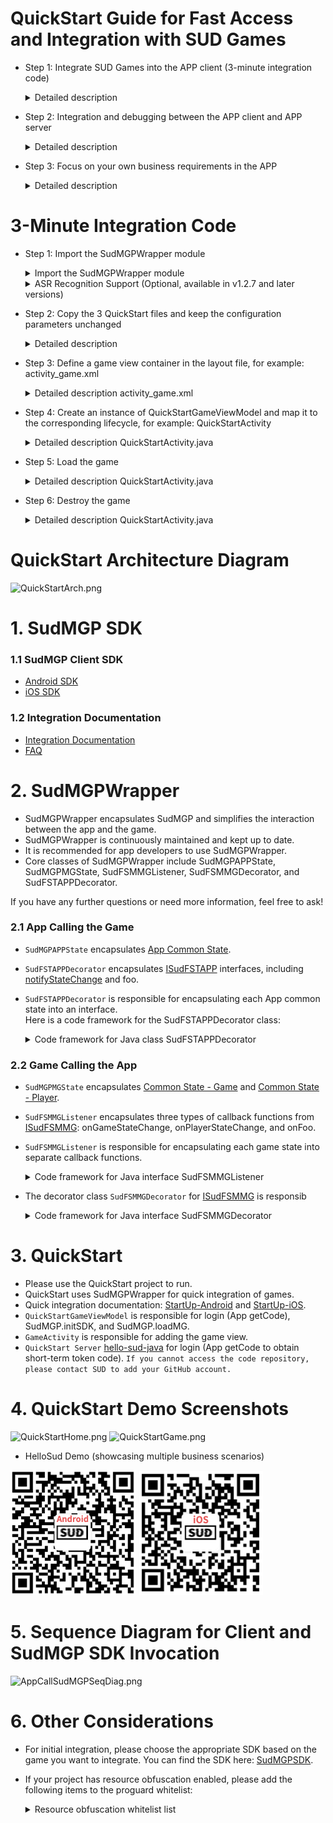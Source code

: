 # QuickStart Guide for Fast Access and Integration with SUD Games 
 
- Step 1: Integrate SUD Games into the APP client (3-minute integration code) 
  <details> 
  <summary>Detailed description</summary> 

      1. Use the appId, appKey, and isTestEnv=true from the QuickStart client. 
      2. Use the iOS bundleId and Android applicationId from your own APP client (as specified in the integration information table). 
      3. Use the short-term token code from the QuickStart backend service (obtained from login/getCode). 
      4. Complete the integration and run the game. 
      *** SUD platform supports binding multiple bundleIds and applicationIds to a single appId. *** 
      *** After filling out the integration information table, SUD will bind the bundleId and applicationId of the APP to the appId of QuickStart, only in the test environment. *** 
  QuickStart backend service [hello-sud-java code repository](https://github.com/SudTechnology/hello-sud-java),  contact SUD to add if unable to access the code repository, provide your GitHub account . 
  </details> 
- Step 2: Integration and debugging between the APP client and APP server 
  <details> 
  <summary>Detailed description</summary> 

      1. Implement 4 HTTP APIs in the APP server (as specified in the integration information table). 
      2. Implement the login/getCode interface in the APP server to obtain the short-term token code. 
      3. Use your own appId, appKey, isTestEnv=true, bundleId(iOS), and applicationId(Android) in the APP client. 
      4. Use the login/getCode interface of your own APP server to obtain the short-term token code. 
      5. Debug 5 HTTP APIs between the APP client and APP server. 
      6. Complete the debugging of the HTTP APIs. 
  </details> 
- Step 3: Focus on your own business requirements in the APP 
  <details> 
  <summary>Detailed description</summary> 

      1. Refer to SudMGP documentation, SudMGPWrapper, QuickStart, and HelloSud demo (demonstrates multiple scenarios, including custom scenarios). 
      2. Focus on APP UI interaction, functionality support, and implementation. 
         For example: 
         - Adjusting the size and position of the game view. 
         - Adjusting the interaction flow between the APP and the game, including hiding UI elements, hiding APP implementation behind buttons, and supporting interception callbacks for click events. 
      3. Focus on the APP's business logic and implementation. 
         For example: 
         - How to pass numerical and key parameters during a game session (settlement). 
  ![Android](doc/hello_sudplus_android.png) 
  ![iPhone](doc/hello_sudplus_iphone.png) 
  </details> 
# 3-Minute Integration Code 
- Step 1: Import the SudMGPWrapper module 
  <details> 
  <summary>Import the SudMGPWrapper module</summary> 

      1. Use Android Studio's Import Module feature to import SudMGPWrapper. 
      2. Add the SudMGPWrapper dependency in the build.gradle file of the main project.

  ``` java
  build.gradle

  dependencies {
     // Import SudMGPWrapper
     implementation project(':SudMGPWrapper')
  }

  ```

  </details>

  <details>
  <summary>ASR Recognition Support (Optional, available in v1.2.7 and later versions)</summary>

  1. This is an optional extension feature. If ASR recognition is not needed, the integration of this library can be ignored.
  
  ```java
  // build.gradle
  
  dependencies {
    // Integrate SudASR extension library
    // Modify the version to match the dependency in SudMGPWrapper's build.gradle
    // Use the same version as 'tech.sud.mgp:SudMGP:1.3.6.1181'
    implementation 'tech.sud.mgp:SudASR:1.3.6.1181'
  }
  </details>


- Step 2: Copy the 3 QuickStart files and keep the configuration parameters unchanged 
  <details> 
  <summary>Detailed description</summary> 

      1. Copy the following 3 files: 
         BaseGameViewModel.java 
         QuickStartGameViewModel.java 
         QuickStartUtils.java 
      2. Special Note: The key to interacting with the game lies in the QuickStartGameViewModel.java file. Please take the time to review every line of comment and code implementation in it. The sections marked as TODO require developers' modification or special attention.
  </details>


- Step 3: Define a game view container in the layout file, for example: activity_game.xml 
    <details> 
    <summary>Detailed description activity_game.xml</summary>

    ``` xml
    <!-- Game view container, the android:visibility property should not be set to gone -->
    <FrameLayout
        android:id="@+id/game_container"
        android:layout_width="match_parent"
        android:layout_height="match_parent" />
    ```
    </details>


- Step 4: Create an instance of QuickStartGameViewModel and map it to the corresponding lifecycle, for example: QuickStartActivity 
    <details> 
    <summary>Detailed description QuickStartActivity.java</summary> 

      1. Implement adding and removing the game view. 
      2. Implement the lifecycle (optional). 
      3. Code:
    ``` java
    private final QuickStartGameViewModel gameViewModel = new QuickStartGameViewModel(); // Create the ViewModel
    @Override
    protected void onCreate(Bundle savedInstanceState) {
        super.onCreate(savedInstanceState);
        ......
        FrameLayout gameContainer = findViewById(R.id.game_container); // Get the game view container
        gameViewModel.gameViewLiveData.observe(this, new Observer<View>() {
            @Override
            public void onChanged(View view) {
                if (view == null) { // Remove the game view when closing the game
                    gameContainer.removeAllViews();
                } else { // Add the game view to the container
                    gameContainer.addView(view, FrameLayout.LayoutParams.MATCH_PARENT, FrameLayout.LayoutParams.MATCH_PARENT);
                }
            }
        });
    }
    @Override
    protected void onResume() {
        super.onResume();
        // Note: Call the onResume() method here
        gameViewModel.onResume();
    }
    @Override
    protected void onPause() {
        super.onPause();
        // Note: Call the onPause() method here
        gameViewModel.onPause();
    }
    ```
    </details>


- Step 5: Load the game 
    <details> 
    <summary>Detailed description QuickStartActivity.java</summary>

    ``` java
    // Load the game, parameters can be viewed in the comments of the BaseGameViewModel.switchGame() method
    // APP room ID
    String appRoomId = "10000";       
    // SudMGP platform 64-bit game ID
    long mgId = 1461227817776713818L; // This is the mgId for 'Ping Pong Me the Strongest', replace it with a different mgId for a different game
    gameViewModel.switchGame(this, appRoomId, mgId);    
    ```
    </details>


- Step 6: Destroy the game 
    <details> 
    <summary>Detailed description QuickStartActivity.java</summary>

    ``` java
    // Destroy the game before the page is destroyed
    gameViewModel.destroyMG();
    finish(); 
    ```
    </details>

# QuickStart Architecture Diagram
![QuickStartArch.png](doc/QuickStartArch.png)

# 1. SudMGP SDK
### 1.1 SudMGP Client SDK
- [Android SDK](https://github.com/SudTechnology/sud-mgp-android/blob/main/README_en.md)
- [iOS SDK](https://github.com/SudTechnology/sud-mgp-ios/blob/main/README_en.md)

### 1.2 Integration Documentation
- [Integration Documentation](https://docs.sud.tech/en-US/app/Client/API/)
- [FAQ](https://docs.sud.tech/en-US/app/Client/FAQ/)

# 2. SudMGPWrapper
- SudMGPWrapper encapsulates SudMGP and simplifies the interaction between the app and the game.
- SudMGPWrapper is continuously maintained and kept up to date.
- It is recommended for app developers to use SudMGPWrapper.
- Core classes of SudMGPWrapper include SudMGPAPPState, SudMGPMGState, SudFSMMGListener, SudFSMMGDecorator, and SudFSTAPPDecorator.

If you have any further questions or need more information, feel free to ask!

### 2.1 App Calling the Game 

-  `SudMGPAPPState`  encapsulates [App Common State](https://docs.sud.tech/en-US/app/Client/APPFST/CommonState.html). 
-  `SudFSTAPPDecorator`  encapsulates [ISudFSTAPP](https://docs.sud.tech/en-US/app/Client/API/ISudFSTAPP.html) interfaces, including [notifyStateChange](https://docs.sud.tech/app/Client/APPFST/CommonState.html) and foo. 
-  `SudFSTAPPDecorator`  is responsible for encapsulating each App common state into an interface.  
Here is a code framework for the  SudFSTAPPDecorator  class:
    <details> 
    <summary>Code framework for Java class SudFSTAPPDecorator</summary>

    ``` java
    public class SudFSTAPPDecorator {
        // iSudFSTAPP = SudMGP.loadMG(QuickStartActivity, userId, roomId, code, gameId, language, sudFSMMGDecorator);
        public void setISudFSTAPP(ISudFSTAPP iSudFSTAPP);
        // 1. Join state
        public void notifyAPPCommonSelfIn(boolean isIn, int seatIndex, boolean isSeatRandom, int teamId);
        ...
        // 16. Set AI players in the game (added on 2022-05-11)
        public void notifyAPPCommonGameAddAIPlayers(List<SudMGPAPPState.AIPlayers> aiPlayers, int isReady);
        public void startMG();
        public void pauseMG();
        public void playMG();
        public void stopMG();
        public void destroyMG();
        public void updateCode(String code, ISudListenerNotifyStateChange listener);
        public void pushAudio(ByteBuffer buffer, int bufferLength);
        ...
    }
    ```
    </details>

### 2.2 Game Calling the App 
-  `SudMGPMGState`  encapsulates [Common State - Game](https://docs.sud.tech/en-US/app/Client/MGFSM/CommonStateGame.html) and [Common State - Player](https://docs.sud.tech/en-US/app/Client/MGFSM/CommonStatePlayer.html). 
-  `SudFSMMGListener`  encapsulates three types of callback functions from [ISudFSMMG](https://docs.sud.tech/en-US/app/Client/API/ISudFSMMG.html): onGameStateChange, onPlayerStateChange, and onFoo. 
-  `SudFSMMGListener`  is responsible for encapsulating each game state into separate callback functions. 
    <details>
    <summary>Code framework for Java interface SudFSMMGListener</summary>

    ```java
    public interface SudFSMMGListener {
    default void onGameLog(String str) {}
    void onGameStarted();
    void onGameDestroyed();
    void onExpireCode(ISudFSMStateHandle handle, String dataJson);
    void onGetGameViewInfo(ISudFSMStateHandle handle, String dataJson);
    void onGetGameCfg(ISudFSMStateHandle handle, String dataJson);
    // Common State - Game
    // void onGameStateChange(ISudFSMStateHandle handle, String state, String dataJson);
    // Documentation: [Common State - Game](https://docs.sud.tech/app/Client/MGFSM/CommonStateGame.html)
    // 1. Game common public message
    default void onGameMGCommonPublicMessage(ISudFSMStateHandle handle, SudMGPMGState.MGCommonPublicMessage model);
    ...
    // 21. Game notifies the app layer whether adding AI players is successful (added on 2022-05-17)
    default void onGameMGCommonGameAddAIPlayers(ISudFSMStateHandle handle, SudMGPMGState.MGCommonGameAddAIPlayers model);
    // Common State - Player
    // void onPlayerStateChange(ISudFSMStateHandle handle, String userId, String state, String dataJson);
    // Documentation: [Common State - Player](https://docs.sud.tech/app/Client/MGFSM/CommonStatePlayer.html)
    // 1. Player join state
    default void onPlayerMGCommonPlayerIn(ISudFSMStateHandle handle, String userId, SudMGPMGState.MGCommonPlayerIn model);
    ...
    // 11. Game notifies the app layer of the remaining game time (added on 2022-05-23, currently effective for UMO)
    default void onPlayerMGCommonGameCountdownTime(ISudFSMStateHandle handle, String userId, SudMGPMGState.MGCommonGameCountdownTime model);
    // Game-specific state: Draw Guess
    // Documentation: [Draw Guess](https://docs.sud.tech/app/Client/MGFSM/DrawGuess.html)
    // 1. Selecting word state
    default void onPlayerMGDGSelecting(ISudFSMStateHandle handle, String userId, SudMGPMGState.MGDGSelecting model);
    ...
    }
    ```
    </details>
- The decorator class  `SudFSMMGDecorator`  for [ISudFSMMG](https://docs.sud.tech/en-US/app/Client/API/ISudFSMMG.html) is responsib
    <details>
    <summary>Code framework for Java interface SudFSMMGDecorator</summary>

    ``` java
    public class SudFSMMGDecorator implements ISudFSMMG {
    // Set the callback
    public void setSudFSMMGListener(SudFSMMGListener listener);
    // Game log
    public void onGameLog(String dataJson);
    // Game loading progress
    public void onGameLoadingProgress(int stage, int retCode, int progress);
    // Game has started, game long connection is complete
    public void onGameStarted();
    // Game destroyed
    public void onGameDestroyed();
    // Code expired, must be implemented; APP integrators must call handle.success to release the asynchronous callback object
    public void onExpireCode(ISudFSMStateHandle handle, String dataJson);
    // Get game view information, must be implemented; APP integrators must call handle.success to release the asynchronous callback object
    // GameViewInfoModel documentation: [link](https://docs.sud.tech/app/Client/API/ISudFSMMG/onGetGameViewInfo.html)
    public void onGetGameViewInfo(ISudFSMStateHandle handle, String dataJson);
    // Get game config, must be implemented; APP integrators must call handle.success to release the asynchronous callback object
    // GameConfigModel documentation: [link](https://docs.sud.tech/app/Client/API/ISudFSMMG/onGetGameCfg.html)
    public void onGetGameCfg(ISudFSMStateHandle handle, String dataJson);
    // Game state change; APP integrators must call handle.success to release the asynchronous callback object
    public void onGameStateChange(ISudFSMStateHandle handle, String state, String dataJson);
    // Player state change, APP integrators must call handle.success to release the asynchronous callback object
    public void onPlayerStateChange(ISudFSMStateHandle handle, String userId, String state, String dataJson);
    // ...
    }
    ```
    </details>

# 3. QuickStart 
- Please use the QuickStart project to run. 
- QuickStart uses SudMGPWrapper for quick integration of games. 
- Quick integration documentation: [StartUp-Android](https://docs.sud.tech/en-US/app/Client/StartUp-Android.html) and [StartUp-iOS](https://docs.sud.tech/en-US/app/Client/StartUp-iOS.html). 
-  `QuickStartGameViewModel`  is responsible for login (App getCode), SudMGP.initSDK, and SudMGP.loadMG. 
-  `GameActivity`  is responsible for adding the game view. 
-  `QuickStart Server`  [hello-sud-java](https://github.com/SudTechnology/hello-sud-java) for login (App getCode to obtain short-term token code). `If you cannot access the code repository, please contact SUD to add your GitHub account.` 

# 4. QuickStart Demo Screenshots 

![QuickStartHome.png](doc/QuickStartHome.png) 
![QuickStartGame.png](doc/QuickStartGame.png) 

- HelloSud Demo (showcasing multiple business scenarios) 

![Android](doc/hello_sudplus_android.png) 
![iPhone](doc/hello_sudplus_iphone.png) 
 
# 5. Sequence Diagram for Client and SudMGP SDK Invocation 
![AppCallSudMGPSeqDiag.png](doc/AppCallSudMGPSeqDiag.png) 

# 6. Other Considerations 
- For initial integration, please choose the appropriate SDK based on the game you want to integrate. You can find the SDK here: [SudMGPSDK](https://github.com/SudTechnology/sud-mgp-android/blob/main/README_en.md). 
- If your project has resource obfuscation enabled, please add the following items to the proguard whitelist:
    <details>
    <summary>Resource obfuscation whitelist list</summary>

    ``` groovy
    "R.drawable.fsm_*",  
    "R.string.fsm_*",  
    "R.layout.fsm_*"',  
    "R.color.fsm_*",  
    "R.id.fsm_*,  
    "R.style.fsm_*",  
    "R.dimen.fsm_*",           
    "R.array.fsm_*",  
    "R.integer.fsm_*"',
    "R.bool.fsm_*",
    "R.mipmap.fsm_*",
    "R.styleable.fsm_*",
    "R.id.*loading*",
    "R.id.container_progress",
    "R.id.reload_btn",
    "R.id.unitySurfaceView",
    "R.string.game_view_content_description"  
    ```
    </details>